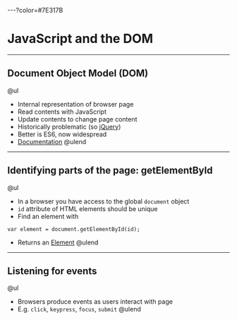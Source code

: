 ---?color=#7E317B

# JavaScript and the DOM

---

## Document Object Model (DOM)

@ul
- Internal representation of browser page
- Read contents with JavaScript
- Update contents to change page content
- Historically problematic (so [jQuery](https://jquery.com/))
- Better is ES6, now widespread
- [Documentation](https://developer.mozilla.org/en-US/docs/Web/API/Document)
@ulend

---

## Identifying parts of the page: getElementById

@ul
- In a browser you have access to the global `document` object
- `id` attribute of HTML elements should be unique
- Find an element with
```
var element = document.getElementById(id);
```
- Returns an [Element](https://developer.mozilla.org/en-US/docs/Web/API/Element)
@ulend

---

## Listening for events

@ul
- Browsers produce events as users interact with page
- E.g. `click`, `keypress`, `focus`, `submit`
@ulend

